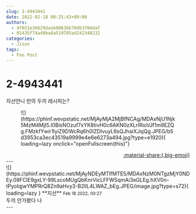 ```yaml
---
slug: 2-4943441
date: 2022-02-18 00:25:43+09:00
authors:
  - 4f651e36629daeb9063bb704b3704daf
  - 01435f74a49ba8a519705ad242348232
categories:
  - Jisun
tags:
  - Fan Post
---
```


# 2-4943441

<div class="post-container" markdown="1">
<div class="content-container md-sidebar__scrollwrap" markdown="1">

지선언니 만의 두끼 레시피는?
<figure markdown="1">
![](https://phinf.wevpstatic.net/MjAyMjA2MjBfNCAg/MDAxNjU1Njk5MzM4MjI5.I0BisNOzuf7xYK8tivH0c6AKN0zXLrIRioVJf1m9EZQg.FMzkfYwir1lyiZ9DWcRq6h0IZDIvuyL6sQJhaiXJsjQg.JPEG/b5d3953ca3ec43519a9999e4e6e6273a494.jpg?type=e1920){ loading=lazy onclick="openFullscreen(this)"}
</figure>


</div>
</div>

<div style="text-align: right;" markdown="1">
<a href="https://weverse.io/fromis9/fanpost/2-4943441" style="text-align: right;">:material-share:{.big-emoji}</a>
</div>
---

<div class="comments-container md-sidebar__scrollwrap" markdown="1">
<div class="comment" markdown="1">
<div class='id-container' markdown="1">
![](https://phinf.wevpstatic.net/MjAyNDEyMTlfMTE5/MDAxNzM0NTgzMjY0NDEy.08FClE9gxLY-99LscoMUgQbKnrVicLFFWSqmAi3eGLEg.hXV0n-tPyoIqjwYMPRrQ8Zn9aHvy3-B2llL4LWAZ_bEg.JPEG/image.jpg?type=s72){ loading=lazy }
**<span class="artist">지선</span>** <small>Feb 18 2022, 00:27</small><br>
</div>
<div class='comment-body' markdown="1">
두끼 안가봤다 나
</div>
</div>
</div>
---

